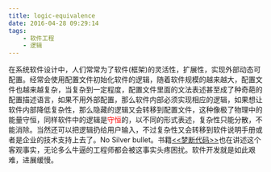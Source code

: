 ```yaml
---
title: logic-equivalence
date: 2016-04-28 09:29:14
tags:
    - 软件工程
    - 逻辑
---
```


在系统软件设计中，人们常常为了软件(框架)的灵活性，扩展性，实现外部动态可配置。经常会使用配置文件初始化软件的逻辑，随着软件规模的越来越大，配置文件也越来越复杂，当复杂到一定程度，配置文件里面的文法表述甚至成了种奇葩的配置描述语言，如果不用外部配置，那么软件内部必须实现相应的逻辑，如果想让软件内部降低复杂性，那么隐藏的逻辑又会转移到配置文件，这种像极了物理中的能量守恒，同样软件中的逻辑是<font color="red">守恒</font>的，以不同的形式表述，复杂性只能分散，不能消除。当然还可以把逻辑扔给用户输入，不过复杂性又会转移到软件说明手册或者是企业的技术支持上去了。No Silver bullet。书籍[<<梦断代码>>](https://book.douban.com/subject/3142280/)也在讲述这个客观事实，无论多么牛逼的工程师都会被这事实头疼困扰。软件开发就是如此艰难，进展缓慢。
